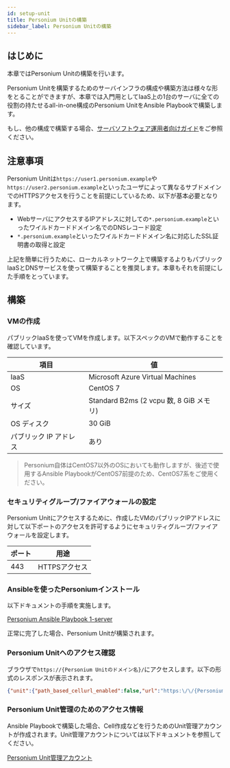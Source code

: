 ```yaml
---
id: setup-unit
title: Personium Unitの構築
sidebar_label: Personium Unitの構築
---
```


## はじめに

本章ではPersonium Unitの構築を行います。

Personium Unitを構築するためのサーバインフラの構成や構築方法は様々な形をとることができますが、本章では入門用としてIaaS上の1台のサーバに全ての役割の持たせるall-in-one構成のPersonium UnitをAnsible Playbookで構築します。

もし、他の構成で構築する場合、[サーバソフトウェア運用者向けガイド](../server-operator/README.md)をご参照ください。

## 注意事項

Personium Unitは`https://user1.personium.example`や`https://user2.personium.example`といったユーザによって異なるサブドメインでのHTTPSアクセスを行うことを前提にしているため、以下が基本必要となります。

- WebサーバにアクセスするIPアドレスに対しての`*.personium.example`といったワイルドカードドメイン名でのDNSレコード設定
- `*.personium.example`といったワイルドカードドメイン名に対応したSSL証明書の取得と設定

上記を簡単に行うために、ローカルネットワーク上で構築するよりもパブリックIaaSとDNSサービスを使って構築することを推奨します。本章もそれを前提にした手順をとっています。

## 構築

### VMの作成

パブリックIaaSを使ってVMを作成します。以下スペックのVMで動作することを確認しています。

|項目|値|
|----|----|
|IaaS|Microsoft Azure Virtual Machines|
|OS|CentOS 7|
|サイズ|Standard B2ms (2 vcpu 数, 8 GiB メモリ)|
|OS ディスク|30 GiB|
|パブリック IP アドレス|あり|

> Personium自体はCentOS7以外のOSにおいても動作しますが、後述で使用するAnsible PlaybookがCentOS7前提のため、CentOS7系をご使用ください。

### セキュリティグループ/ファイアウォールの設定

Personium Unitにアクセスするために、作成したVMのパブリックIPアドレスに対して以下ポートのアクセスを許可するようにセキュリティグループ/ファイアウォールを設定します。

|ポート|用途|
|----|----|
|443|HTTPSアクセス|

### Ansibleを使ったPersoniumインストール

以下ドキュメントの手順を実施します。

[Personium Ansible Playbook 1-server](https://github.com/personium/ansible/tree/develop/1-server_unit)

正常に完了した場合、Personium Unitが構築されます。

### Personium Unitへのアクセス確認

ブラウザで`https://{Personium Unitのドメイン名}/`にアクセスします。以下の形式のレスポンスが表示されます。

```json
{"unit":{"path_based_cellurl_enabled":false,"url":"https:\/\/{Personium Unitのドメイン名}\/"}}
```

### Personium Unit管理のためのアクセス情報

Ansible Playbookで構築した場合、Cell作成などを行うためのUnit管理アカウントが作成されます。Unit管理アカウントについては以下ドキュメントを参照してください。

[Personium Unit管理アカウント](../server-operator/Confirm_environment_settings/#personium-%E3%83%A6%E3%83%8B%E3%83%83%E3%83%88%E7%AE%A1%E7%90%86%E3%82%A2%E3%82%AB%E3%82%A6%E3%83%B3%E3%83%88)
